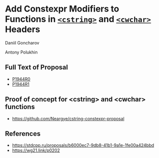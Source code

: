 # Add Constexpr Modifiers to Functions in [`<cstring>`](https://en.cppreference.com/w/cpp/header/cstring) and [`<cwchar>`](https://en.cppreference.com/w/cpp/header/cwchar) Headers

Daniil Goncharov

Antony Polukhin

## Full Text of Proposal

* [P1944R0](P1944R0.pdf)
* [P1944R1](P1944R1.pdf)

## Proof of concept for \<cstring> and \<cwchar> functions

* <https://github.com/Neargye/cstring-constexpr-proposal>

## References

* <https://stdcpp.ru/proposals/b6000ec7-9db8-41b1-9a1e-1fe00a424bbd>
* <https://wg21.link/p0202>
